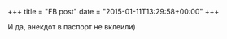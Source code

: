 +++
title = "FB post"
date = "2015-01-11T13:29:58+00:00"
+++

И да, анекдот в паспорт не вклеили)



